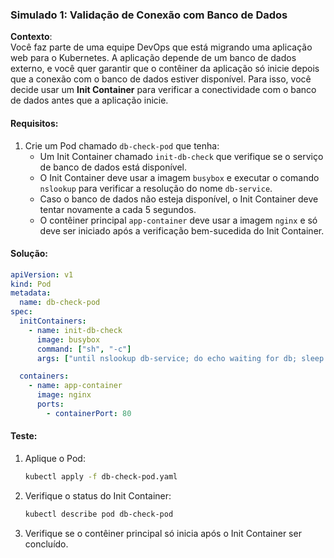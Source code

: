 ### Simulado 1: Validação de Conexão com Banco de Dados

**Contexto**:  
Você faz parte de uma equipe DevOps que está migrando uma aplicação web para o Kubernetes. A aplicação depende de um banco de dados externo, e você quer garantir que o contêiner da aplicação só inicie depois que a conexão com o banco de dados estiver disponível. Para isso, você decide usar um **Init Container** para verificar a conectividade com o banco de dados antes que a aplicação inicie.

#### Requisitos:

1. Crie um Pod chamado `db-check-pod` que tenha:
   - Um Init Container chamado `init-db-check` que verifique se o serviço de banco de dados está disponível.
   - O Init Container deve usar a imagem `busybox` e executar o comando `nslookup` para verificar a resolução do nome `db-service`.
   - Caso o banco de dados não esteja disponível, o Init Container deve tentar novamente a cada 5 segundos.
   - O contêiner principal `app-container` deve usar a imagem `nginx` e só deve ser iniciado após a verificação bem-sucedida do Init Container.

#### Solução:

```yaml
apiVersion: v1
kind: Pod
metadata:
  name: db-check-pod
spec:
  initContainers:
    - name: init-db-check
      image: busybox
      command: ["sh", "-c"]
      args: ["until nslookup db-service; do echo waiting for db; sleep 5; done"]

  containers:
    - name: app-container
      image: nginx
      ports:
        - containerPort: 80
```

#### Teste:

1. Aplique o Pod:

   ```bash
   kubectl apply -f db-check-pod.yaml
   ```

2. Verifique o status do Init Container:

   ```bash
   kubectl describe pod db-check-pod
   ```

3. Verifique se o contêiner principal só inicia após o Init Container ser concluído.

